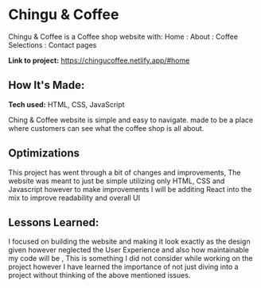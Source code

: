 # Chingu & Coffee
Chingu & Coffee is a Coffee shop website with: Home : About : Coffee Selections : Contact pages

**Link to project:** https://chingucoffee.netlify.app/#home


## How It's Made:

**Tech used:** HTML, CSS, JavaScript

Ching & Coffee website is simple and easy to navigate. made to be a place where customers can see what the coffee shop is all about.

## Optimizations
This project has went through a bit of changes and improvements, The website was meant to just be simple utilizing only HTML, CSS and Javascript however to make improvements I will be additing React into the mix to improve readability and overall UI

## Lessons Learned:

I focused on building the website and making it look exactly as the design given however neglected the User Experience and also how maintainable my code will be , This is something I did not consider while working on the project however I have learned the importance of not just diving into a project without thinking of the above mentioned issues.


